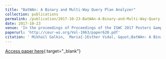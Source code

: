 ```yaml
---
title: "BatWAn: A Binary and Multi-Way Query Plan Analyzer"
collection: publications
permalink: /publication/2017-10-23-BatWAn-A-Binary-and-Multi-Way-Query-Plan-Analyzer
date: 2017-10-23
venue: 'In the proceedings of Proceedings of the ISWC 2017 Posters &amp; Demonstrations and Industry Tracks co-located with 16th International Semantic Web Conference (ISWC 2017), Vienna, Austria, October 23rd - to - 25th, 2017.'
paperurl: 'http://ceur-ws.org/Vol-1963/paper620.pdf'
citation: ' Mikhail Galkin,  Maria{-}Esther Vidal, &quot;BatWAn: A Binary and Multi-Way Query Plan Analyzer.&quot; In the proceedings of Proceedings of the ISWC 2017 Posters &amp;amp; Demonstrations and Industry Tracks co-located with 16th International Semantic Web Conference (ISWC 2017), Vienna, Austria, October 23rd - to - 25th, 2017., 2017.'
---
```

[Access paper here](http://ceur-ws.org/Vol-1963/paper620.pdf){:target="_blank"}
